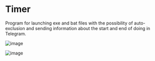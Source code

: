 # Timer
Program for launching exe and bat files with the possibility of auto-exclusion and sending information about the start and end of doing in Telegram.

![image](https://user-images.githubusercontent.com/44210490/187028377-d75f3d83-866f-4b6b-895a-0afb1447d3d1.png)


![image](https://user-images.githubusercontent.com/44210490/187028388-8bc39418-89a4-4e4d-8c84-d75fc84c5783.png)
